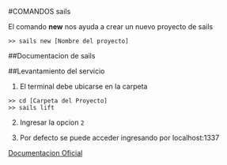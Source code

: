 #COMANDOS sails

El comando **new** nos ayuda a crear un nuevo proyecto de sails    
  
```
>> sails new [Nombre del proyecto]
```
##Documentacion de sails


##Levantamiento del servicio

1. El terminal debe ubicarse en la carpeta 


```
>> cd [Carpeta del Proyecto]
>> sails lift
```

2. Ingresar la opcion `2`

3. Por defecto se puede acceder ingresando por localhost:1337 


[Documentacion Oficial](http://sailsjs.com/documentation/reference/command-line-interface)